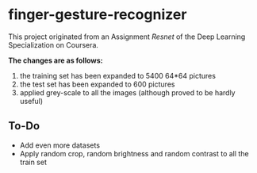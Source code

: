 # finger-gesture-recognizer
This project originated from an Assignment *Resnet* of the Deep Learning Specialization on Coursera.

**The changes are as follows:**
1. the training set has been expanded to 5400 64*64 pictures
2. the test set has been expanded to 600 pictures
3. applied grey-scale to all the images (although proved to be hardly useful)

## To-Do
- Add even more datasets
- Apply random crop, random brightness and random contrast to all the train set

